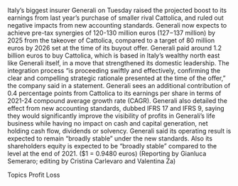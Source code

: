 Italy’s biggest insurer Generali on Tuesday raised the projected boost to its earnings from last year’s purchase of smaller rival Cattolica, and ruled out negative impacts from new accounting standards.
Generali now expects to achieve pre-tax synergies of 120-130 million euros ($127-$137 million) by 2025 from the takeover of Cattolica, compared to a target of 80 million euros by 2026 set at the time of its buyout offer.
Generali paid around 1.2 billion euros to buy Cattolica, which is based in Italy’s wealthy north east like Generali itself, in a move that strengthened its domestic leadership.
The integration process “is proceeding swiftly and effectively, confirming the clear and compelling strategic rationale presented at the time of the offer,” the company said in a statement.
Generali sees an additional contribution of 0.4 percentage points from Cattolica to its earnings per share in terms of 2021-24 compound average growth rate (CAGR).
Generali also detailed the effect from new accounting standards, dubbed IFRS 17 and IFRS 9, saying they would significantly improve the visibility of profits in Generali’s life business while having no impact on cash and capital generation, net holding cash flow, dividends or solvency.
Generali said its operating result is expected to remain “broadly stable” under the new standards. Also its shareholders equity is expected to be “broadly stable” compared to the level at the end of 2021. ($1 = 0.9480 euros)
(Reporting by Gianluca Semeraro; editing by Cristina Carlevaro and Valentina Za)

Topics
Profit Loss
